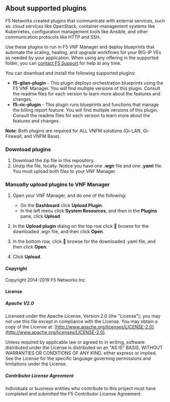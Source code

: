 ## About supported plugins
F5 Networks created plugins that communicate with external services, such as: cloud services like OpenStack, container-management systems like Kubernetes, configuration management tools like Ansible, and other communication protocols like HTTP and SSH.

Use these plugins to run in F5 VNF Manager and deploy blueprints that automate the scaling, healing, 
and upgrade workflows for your BIG-IP VEs as needed by your application. When using any offering in the supported folder, 
you can [contact F5 Support](https://www.f5.com/company/contact/regional-offices#product-support) for help at any time.

You can download and install the following supported plugins:
- **f5-gilan-plugin** - This plugin deploys orchestration blueprints using the F5 VNF Manager. You will find multiple versions of this plugin. Consult the readme files for each version to learn more about the features and changes.
- **f5-ric-plugin** - This plugin runs blueprints and functions that manage the billing report feature. You will find multiple versions of this plugin. Consult the readme files for each version to learn more about the features and changes.
  
**Note**: Both plugins are required for ALL VNFM solutions (Gi-LAN, Gi-Firewall, and VNFM Base).                      

### Download plugins

1. Download the zip file in this repository.
2. Unzip the file, locally. Notice you have one **.wgn** file and one **.yaml** file. You must upload both files to your VNF Manager.

### Manually upload plugins to VNF Manager

1. Open your VNF Manager, and do one of the following:

   - On the **Dashboard** click **Upload Plugin**.
   - In the left menu click **System Resources**, and then in the **Plugins** pane, click **Upload**.
   
2. In the **Upload plugin** dialog on the top row click :open_file_folder: browse for the downloaded .wgn file, and then click **Open**.
3. In the bottom row, click :open_file_folder: browse for the downloaded .yaml file, and then click **Open**.
4. Click **Upload**.

<!---### <a name="multiversions">Maintain multiple versions of plugins</a>)
[comment]: <> (Blueprints are programmed to use a specific plugin version, or later. Do the following to program the) [comment]: <> (blueprint to use a specific plugin:)
[comment]: <> (1. Step one.)
[comment]: <> (2. Step two.)
[comment]: <> (3. Step three.) --->



#### Copyright
Copyright 2014-2019 F5 Networks Inc.

#### License

##### Apache V2.0 
Licensed under the Apache License, Version 2.0 (the "License"); you may not use this file except in compliance with the License. You may obtain a copy of the License at: [http://www.apache.org/licenses/LICENSE-2.0](http://www.apache.org/licenses/LICENSE-2.0).

Unless required by applicable law or agreed to in writing, software distributed under the License is distributed on an "AS IS" BASIS, WITHOUT WARRANTIES OR CONDITIONS OF ANY KIND, either express or implied. See the License for the specific language governing permissions and limitations under the License.

##### Contributor License Agreement
Individuals or business entities who contribute to this project must have completed and submitted the F5 Contributor License Agreement.

